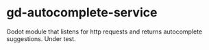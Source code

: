 # gd-autocomplete-service
Godot module that listens for http requests and returns autocomplete suggestions. Under test.
